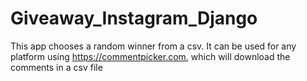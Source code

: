 # Giveaway_Instagram_Django
This app chooses a random winner from a csv. It can be used for any platform using https://commentpicker.com, which will download the comments in a csv file
